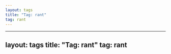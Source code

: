 ```yaml
---
layout: tags
title: "Tag: rant"
tag: rant
---
```

---
layout: tags
title: "Tag: rant"
tag: rant
---
